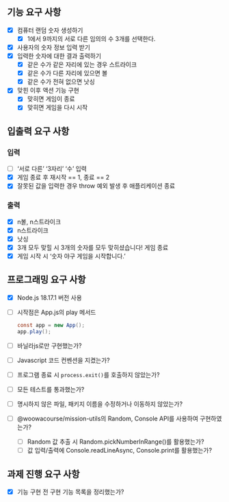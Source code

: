 ## 기능 요구 사항

- [x]  컴퓨터 랜덤 숫자 생성하기
    - [x]  1에서 9까지의 서로 다른 임의의 수 3개를 선택한다.
- [x]  사용자의 숫자 정보 입력 받기
- [x]  입력한 숫자에 대한 결과 출력하기
    - [x]  같은 수가 같은 자리에 있는 경우 스트라이크
    - [x]  같은 수가 다른 자리에 있으면 볼
    - [x]  같은 수가 전혀 없으면 낫싱
- [x]  맞힌 이후 액션 기능 구현
    - [x]  맞히면 게임이 종료
    - [x]  맞히면 게임을 다시 시작

## 입출력 요구 사항

### 입력

- [ ]  ‘서로 다른’ ‘3자리’ ‘수’ 입력
- [x]  게임 종료 후 재시작 == 1, 종료 == 2
- [x]  잘못된 값을 입력한 경우 throw 예외 발생 후 애플리케이션 종료

### 출력

- [x]  n볼, n스트라이크
- [x]  n스트라이크
- [x]  낫싱
- [x]  3개 모두 맞힐 시 3개의 숫자를 모두 맞히셨습니다! 게임 종료
- [x]  게임 시작 시 ‘숫자 야구 게임을 시작합니다.’

## 프로그래밍 요구 사항

- [x]  Node.js 18.17.1 버전 사용
- [ ]  시작점은 App.js의 play 메서드
    
    ```java
    const app = new App();
    app.play();
    ```
    
- [ ]  바닐라js로만 구현했는가?
- [ ]  Javascript 코드 컨벤션을 지켰는가?
- [ ]  프로그램 종료 시 `process.exit()`를 호출하지 않았는가?
- [ ]  모든 테스트를 통과했는가?
- [ ]  명시하지 않은 파일, 패키지 이름을 수정하거나 이동하지 않았는가?
- [ ]  @woowacourse/mission-utils의 Random, Console API를 사용하여 구현하였는가?
    - [ ]  Random 값 추출 시 Random.pickNumberInRange()를 활용했는가?
    - [ ]  값 입력/출력에 Console.readLineAsync, Console.print를 활용했는가?

## 과제 진행 요구 사항

- [x]  기능 구현 전 구현 기능 목록을 정리했는가?